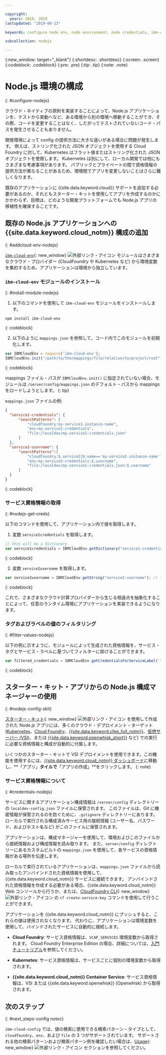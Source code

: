 ```yaml
---

copyright:
  years: 2018, 2019
lastupdated: "2019-06-13"

keywords: configure node env, node environment, node credentials, ibm-cloud-env node

subcollection: nodejs

---
```


{:new_window: target="_blank"}
{:shortdesc: .shortdesc}
{:screen: .screen}
{:codeblock: .codeblock}
{:pre: .pre}
{:tip: .tip}
{:note: .note}

# Node.js 環境の構成
{: #configure-nodejs}

クラウド・ネイティブの原則を実装することによって、Node.js アプリケーションを、テストから実動へなど、ある環境から別の環境へ移動することができ、その際、コードを変更することはなく、したがってテストされていないコード・パスを発生させることもありません。

開発環境によって config の提供方法に大きな違いがある場合に問題が発生します。 例えば、ストリング化された JSON オブジェクトを使用する Cloud Foundry に対して、Kubernetes はフラット値またはストリング化された JSON オブジェクトを使用します。 Kubernetes は別にして、ローカル開発では他にもさまざまな考慮事項があります。 パブリックとプライベートの間で資格情報の提供方法が異なることがあるため、環境間でアプリを変更しないことはさらに難しくなります。

既存のアプリケーションに {{site.data.keyword.cloud}} サポートを追加する必要があるのか、それともスターター・キットを使用してアプリを作成するのかにかかわらず、目標は、どのような開発プラットフォームでも Node.js アプリの移植性を確保することです。

## 既存の Node.js アプリケーションへの {{site.data.keyword.cloud_notm}} 構成の追加
{: #addcloud-env-nodejs}

[`ibm-cloud-env`](https://github.com/ibm-developer/ibm-cloud-env){: new_window} ![外部リンク・アイコン](../icons/launch-glyph.svg "外部リンク・アイコン") モジュールはさまざまなクラウド・プロバイダー (CloudFoundry や Kubernetes など) から環境変数を集約するため、アプリケーションは環境から独立しています。

### `ibm-cloud-env` モジュールのインストール
{: #install-module-nodejs}

1. 以下のコマンドを使用して `ibm-cloud-env` モジュールをインストールします。
  ```
  npm install ibm-cloud-env
  ```
  {: codeblock}

2. 以下のように `mappings.json` を参照して、コード内でこのモジュールを初期化します。
  ```js
  var IBMCloudEnv = require('ibm-cloud-env');
  IBMCloudEnv.init("/path/to/the/mappings/file/relative/to/project/root");
  ```
  {: codeblock}

  mappings ファイル・パスが `IBMCloudEnv.init()` に指定されていない場合、モジュールは `/server/config/mappings.json` のデフォルト・パスから mappings をロードしようとします。
  {: tip}

  `mappings.json` ファイルの例:
  ```json
  {
    "service1-credentials": {
        "searchPatterns": [
            "cloudfoundry:my-service1-instance-name", 
            "env:my-service1-credentials", 
            "file:/localdev/my-service1-credentials.json" 
        ]
    },
    "service2-username": {
        "searchPatterns":[
            "cloudfoundry:$.service2[@.name=='my-service2-instance-name'].credentials.username",
            "env:my-service2-credentials:$.username",
            "file:/localdev/my-service1-credentials.json:$.username" 
        ]
    }
  }
  ```
  {: codeblock}

### サービス資格情報の取得
{: #nodejs-get-creds}

以下のコマンドを使用して、アプリケーション内で値を取得します。

1. 変数 `service1credentials` を取得します。
  ```js
  // this will be a dictionary
  var service1credentials = IBMCloudEnv.getDictionary("service1-credentials");
  ```
  {: codeblock}

2. 変数 `service2username` を取得します。
  ```js
  var service2username = IBMCloudEnv.getString("service2-username"); // this will be a string
  ```
  {: codeblock}

これで、さまざまなクラウド計算プロバイダーから生じる相違点を抽象化することによって、任意のランタイム環境にアプリケーションを実装できるようになります。

### タグおよびラベルの値のフィルタリング
{: #filter-values-nodejs}

以下の例に示すように、モジュールによって生成された資格情報を、サービス・タグとサービス・ラベルに基づいてフィルターに掛けることができます。
```js
var filtered_credentials = IBMCloudEnv.getCredentialsForServiceLabel('tag', 'label', credentials)); // returns a Json with credentials for specified service tag and label
```
{: codeblock}

## スターター・キット・アプリからの Node.js 構成マネージャーの使用
{: #nodejs-config-skit}

[スターター・キット](https://cloud.ibm.com/developer/appservice/starter-kits){: new_window} ![外部リンク・アイコン](../icons/launch-glyph.svg "外部リンク・アイコン") を使用して作成された Node.js アプリには、多くのクラウド・デプロイメント・ターゲット ([Kubernetes](/docs/containers?topic=containers-getting-started)、[Cloud Foundry](/docs/cloud-foundry-public?topic=cloud-foundry-public-about-cf)、[{{site.data.keyword.cfee_full_notm}}](/docs/cloud-foundry?topic=cloud-foundry-about)、[仮想サーバー (VSI)](/docs/vsi?topic=virtual-servers-getting-started-tutorial)、または [{{site.data.keyword.openwhisk_short}}](/docs/openwhisk?topic=cloud-functions-getting_started) など) での実行に必要な資格情報と構成が自動的に付属します。

  いくつかのスターター・キットで VSI デプロイメントを使用できます。この機能を使用するには、[{{site.data.keyword.cloud_notm}} ダッシュボード](https://{DomainName})に移動し、**「アプリ」**タイルで**「アプリの作成」**をクリックします。
  {: note} 

### サービス資格情報について
{: #credentials-nodejs}

サービスに関するアプリケーション構成情報は `/server/config` ディレクトリーの `localdev-config.json` ファイルに保管されます。 このファイルは、Git に機密情報が保管されるのを防ぐために、`.gitignore` ディレクトリーにあります。 ローカルで実行される構成済みサービス用の接続情報 (ユーザー名、パスワード、およびホスト名など) がこのファイルに保管されます。

アプリケーションは、構成マネージャーを使用して、環境およびこのファイルから接続情報および構成情報を読み取ります。 また、`server/config` ディレクトリーにあるカスタムビルトの `mappings.json` を使用して、各サービスの資格情報がある場所を伝達します。

ローカルで実行されているアプリケーションは、`mappings.json` ファイルから読み取ったアンバインドされた資格情報を使用して、{{site.data.keyword.cloud_notm}} サービスに接続できます。 アンバインドされた資格情報を作成する必要がある場合、{{site.data.keyword.cloud_notm}} Web コンソールから行うか、または、[CloudFoundry CLI](https://docs.cloudfoundry.org/cf-cli/){: new_window} ![外部リンク・アイコン](../icons/launch-glyph.svg "外部リンク・アイコン") の `cf create-service-key` コマンドを使用して行うことができます。

アプリケーションを {{site.data.keyword.cloud_notm}} にプッシュすると、これらの値は使用されなくなります。 代わりに、アプリケーションは環境変数を使用して、バインドされたサービスに自動的に接続します。

* **Cloud Foundry**: サービス資格情報は、`VCAP_SERVICES` 環境変数から取得されます。 Cloud Foundry Enterprise Edition の場合、詳細については、[入門チュートリアル](/docs/cloud-foundry?topic=cloud-foundry-getting-started#getting-started)を参照してください。

* **Kubernetes**: サービス資格情報は、サービスごとに個別の環境変数から取得されます。

* **{{site.data.keyword.cloud_notm}} Container Service**: サービス資格情報は、VSI または {{site.data.keyword.openwhisk}} (Openwhisk) から取得されます。

## 次のステップ
{: #next_steps-config notoc}

`ibm-cloud-config` では、値の検索に使用できる検索パターン・タイプとして、`cloudfoundry`、`env`、および `file` の 3 つがサポートされています。 サポートされる他の検索パターンおよび検索パターン例を確認したい場合は、[Usage](https://github.com/ibm-developer/ibm-cloud-env#usage){: new_window} ![外部リンク・アイコン](../icons/launch-glyph.svg "外部リンク・アイコン") セクションを参照してください。
